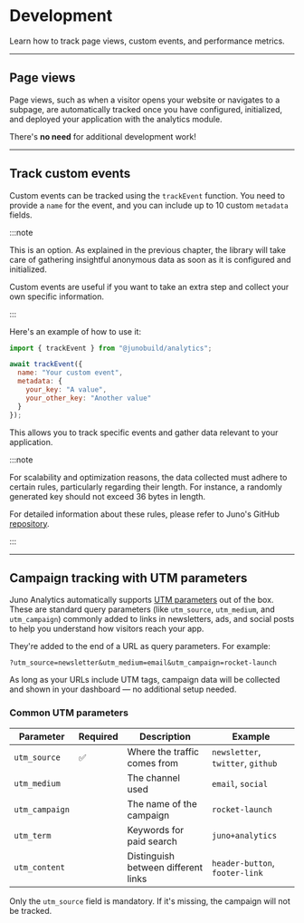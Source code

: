 # Development

Learn how to track page views, custom events, and performance metrics.

---

## Page views

Page views, such as when a visitor opens your website or navigates to a subpage, are automatically tracked once you have configured, initialized, and deployed your application with the analytics module.

There's **no need** for additional development work!

---

## Track custom events

Custom events can be tracked using the `trackEvent` function. You need to provide a `name` for the event, and you can include up to 10 custom `metadata` fields.

:::note

This is an option. As explained in the previous chapter, the library will take care of gathering insightful anonymous data as soon as it is configured and initialized.

Custom events are useful if you want to take an extra step and collect your own specific information.

:::

Here's an example of how to use it:

```javascript
import { trackEvent } from "@junobuild/analytics";

await trackEvent({
  name: "Your custom event",
  metadata: {
    your_key: "A value",
    your_other_key: "Another value"
  }
});
```

This allows you to track specific events and gather data relevant to your application.

:::note

For scalability and optimization reasons, the data collected must adhere to certain rules, particularly regarding their length. For instance, a randomly generated key should not exceed 36 bytes in length.

For detailed information about these rules, please refer to Juno's GitHub [repository](https://github.com/junobuild/juno).

:::

---

## Campaign tracking with UTM parameters

Juno Analytics automatically supports [UTM parameters](https://en.wikipedia.org/wiki/UTM_parameters) out of the box. These are standard query parameters (like `utm_source`, `utm_medium`, and `utm_campaign`) commonly added to links in newsletters, ads, and social posts to help you understand how visitors reach your app.

They're added to the end of a URL as query parameters. For example:

```
?utm_source=newsletter&utm_medium=email&utm_campaign=rocket-launch
```

As long as your URLs include UTM tags, campaign data will be collected and shown in your dashboard — no additional setup needed.

### Common UTM parameters

| Parameter      | Required | Description                         | Example                           |
| -------------- | -------- | ----------------------------------- | --------------------------------- |
| `utm_source`   | ✅       | Where the traffic comes from        | `newsletter`, `twitter`, `github` |
| `utm_medium`   |          | The channel used                    | `email`, `social`                 |
| `utm_campaign` |          | The name of the campaign            | `rocket-launch`                   |
| `utm_term`     |          | Keywords for paid search            | `juno+analytics`                  |
| `utm_content`  |          | Distinguish between different links | `header-button`, `footer-link`    |

Only the `utm_source` field is mandatory. If it's missing, the campaign will not be tracked.

